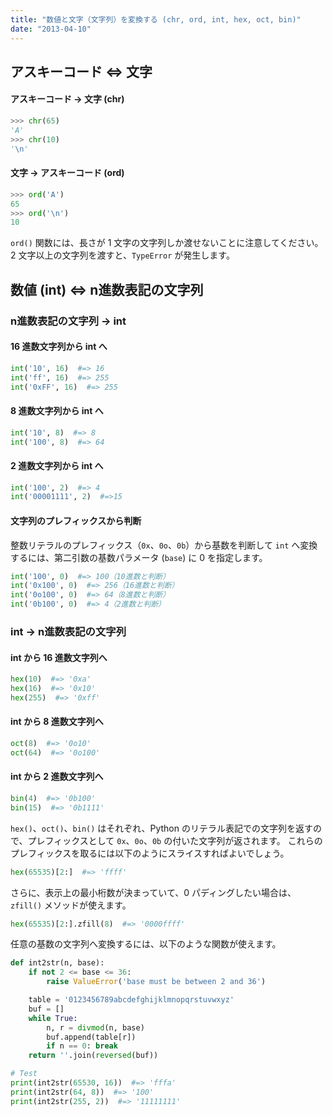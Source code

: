 ```yaml
---
title: "数値と文字（文字列）を変換する (chr, ord, int, hex, oct, bin)"
date: "2013-04-10"
---
```



アスキーコード ⇔ 文字
----

#### アスキーコード → 文字 (chr)

~~~ python
>>> chr(65)
'A'
>>> chr(10)
'\n'
~~~


#### 文字 → アスキーコード (ord)

~~~ python
>>> ord('A')
65
>>> ord('\n')
10
~~~

`ord()` 関数には、長さが 1 文字の文字列しか渡せないことに注意してください。
2 文字以上の文字列を渡すと、`TypeError` が発生します。


数値 (int) ⇔ n進数表記の文字列
----

### n進数表記の文字列 → int

#### 16 進数文字列から int へ

```python
int('10', 16)  #=> 16
int('ff', 16)  #=> 255
int('0xFF', 16)  #=> 255
```

#### 8 進数文字列から int へ

```python
int('10', 8)  #=> 8
int('100', 8)  #=> 64
```

#### 2 進数文字列から int へ

```python
int('100', 2)  #=> 4
int('00001111', 2)  #=>15
```

#### 文字列のプレフィックスから判断

整数リテラルのプレフィックス（`0x`、`0o`、`0b`）から基数を判断して `int` へ変換するには、第二引数の基数パラメータ (`base`) に 0 を指定します。

```python
int('100', 0)  #=> 100（10進数と判断）
int('0x100', 0)  #=> 256（16進数と判断）
int('0o100', 0)  #=> 64（8進数と判断）
int('0b100', 0)  #=> 4（2進数と判断）
```

### int → n進数表記の文字列

#### int から 16 進数文字列へ

```python
hex(10)  #=> '0xa'
hex(16)  #=> '0x10'
hex(255)  #=> '0xff'
```

#### int から 8 進数文字列へ

```python
oct(8)  #=> '0o10'
oct(64)  #=> '0o100'
```

#### int から 2 進数文字列へ

```python
bin(4)  #=> '0b100'
bin(15)  #=> '0b1111'
```

`hex()`、`oct()`、`bin()` はそれぞれ、Python のリテラル表記での文字列を返すので、プレフィックスとして `0x`、`0o`、`0b` の付いた文字列が返されます。
これらのプレフィックスを取るには以下のようにスライスすればよいでしょう。

```python
hex(65535)[2:]  #=> 'ffff'
```

さらに、表示上の最小桁数が決まっていて、0 パディングしたい場合は、`zfill()` メソッドが使えます。

```python
hex(65535)[2:].zfill(8)  #=> '0000ffff'
```

任意の基数の文字列へ変換するには、以下のような関数が使えます。

```python
def int2str(n, base):
    if not 2 <= base <= 36:
        raise ValueError('base must be between 2 and 36')

    table = '0123456789abcdefghijklmnopqrstuvwxyz'
    buf = []
    while True:
        n, r = divmod(n, base)
        buf.append(table[r])
        if n == 0: break
    return ''.join(reversed(buf))

# Test
print(int2str(65530, 16))  #=> 'fffa'
print(int2str(64, 8))  #=> '100'
print(int2str(255, 2))  #=> '11111111'
```


